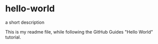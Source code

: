 # hello-world
a short description

This is my readme file, while following the GitHub Guides "Hello World" tutorial.
